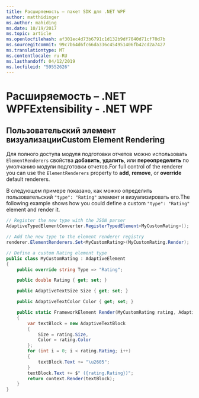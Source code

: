 ```yaml
---
title: Расширяемость – пакет SDK для .NET WPF
author: matthidinger
ms.author: mahiding
ms.date: 10/19/2017
ms.topic: article
ms.openlocfilehash: af301ec4d73b6791c1d132b9df7040d71cf70d7b
ms.sourcegitcommit: 99c7b64d6fc66da336c454951406fb42cd2a7427
ms.translationtype: MT
ms.contentlocale: ru-RU
ms.lasthandoff: 04/12/2019
ms.locfileid: "59552626"
---
```

# <a name="extensibility---net-wpf"></a><span data-ttu-id="e078e-102">Расширяемость – .NET WPF</span><span class="sxs-lookup"><span data-stu-id="e078e-102">Extensibility - .NET WPF</span></span>

## <a name="custom-element-rendering"></a><span data-ttu-id="e078e-103">Пользовательский элемент визуализации</span><span class="sxs-lookup"><span data-stu-id="e078e-103">Custom Element Rendering</span></span>

<span data-ttu-id="e078e-104">Для полного доступа модуля подготовки отчетов можно использовать `ElementRenderers` свойства **добавить**, **удалить**, или **переопределить** по умолчанию модули подготовки отчетов.</span><span class="sxs-lookup"><span data-stu-id="e078e-104">For full control of the renderer you can use the `ElementRenderers` property to **add**, **remove**, or **override** default renderers.</span></span>

<span data-ttu-id="e078e-105">В следующем примере показано, как можно определить пользовательский `"type": "Rating"` элемент и визуализировать его.</span><span class="sxs-lookup"><span data-stu-id="e078e-105">The following example shows how you could define a custom `"type": "Rating"` element and render it.</span></span>

```csharp
// Register the new type with the JSON parser
AdaptiveTypedElementConverter.RegisterTypedElement<MyCustomRating>();

// Add the new type to the element renderer registry
renderer.ElementRenderers.Set<MyCustomRating>(MyCustomRating.Render);

// Define a custom Rating element type
public class MyCustomRating : AdaptiveElement
{
    public override string Type => "Rating";

    public double Rating { get; set; }

    public AdaptiveTextSize Size { get; set; }

    public AdaptiveTextColor Color { get; set; }

    public static FrameworkElement Render(MyCustomRating rating, AdaptiveRenderContext context)
    {
        var textBlock = new AdaptiveTextBlock
        {
            Size = rating.Size,
            Color = rating.Color
        };
        for (int i = 0; i < rating.Rating; i++)
        {
            textBlock.Text += "\u2605";
        }
        textBlock.Text += $" ({rating.Rating})";
        return context.Render(textBlock);
    }
}
```
